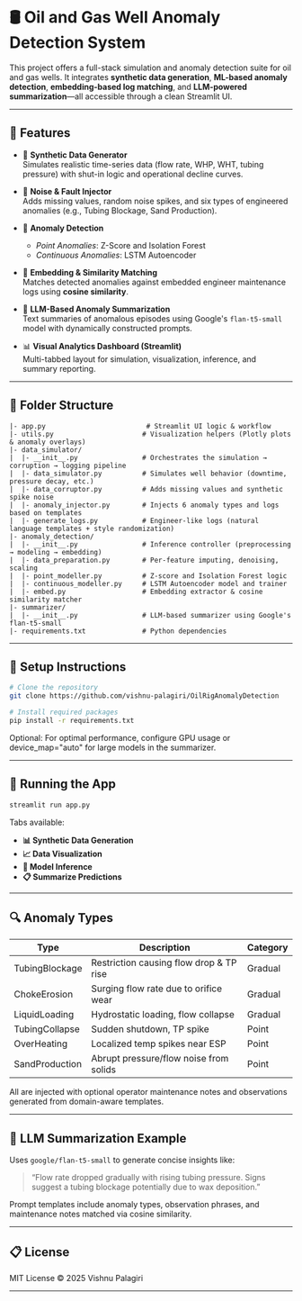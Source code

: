# 🛢️ Oil and Gas Well Anomaly Detection System

This project offers a full-stack simulation and anomaly detection suite for oil and gas wells. It integrates **synthetic data generation**, **ML-based anomaly detection**, **embedding-based log matching**, and **LLM-powered summarization**—all accessible through a clean Streamlit UI.

---

## 🚀 Features

- 🧪 **Synthetic Data Generator**  
  Simulates realistic time-series data (flow rate, WHP, WHT, tubing pressure) with shut-in logic and operational decline curves.

- 🧨 **Noise & Fault Injector**  
  Adds missing values, random noise spikes, and six types of engineered anomalies (e.g., Tubing Blockage, Sand Production).

- 🧠 **Anomaly Detection**  
  - *Point Anomalies*: Z-Score and Isolation Forest
  - *Continuous Anomalies*: LSTM Autoencoder

- 🔁 **Embedding & Similarity Matching**  
  Matches detected anomalies against embedded engineer maintenance logs using **cosine similarity**.

- 📜 **LLM-Based Anomaly Summarization**  
  Text summaries of anomalous episodes using Google's `flan-t5-small` model with dynamically constructed prompts.

- 📊 **Visual Analytics Dashboard (Streamlit)**  
  Multi-tabbed layout for simulation, visualization, inference, and summary reporting.

---

## 📁 Folder Structure

```text
|- app.py                         # Streamlit UI logic & workflow
|- utils.py                      # Visualization helpers (Plotly plots & anomaly overlays)
|- data_simulator/
|  |- __init__.py                # Orchestrates the simulation → corruption → logging pipeline
|  |- data_simulator.py          # Simulates well behavior (downtime, pressure decay, etc.)
|  |- data_corruptor.py          # Adds missing values and synthetic spike noise
|  |- anomaly_injector.py        # Injects 6 anomaly types and logs based on templates
|  |- generate_logs.py           # Engineer-like logs (natural language templates + style randomization)
|- anomaly_detection/
|  |- __init__.py                # Inference controller (preprocessing → modeling → embedding)
|  |- data_preparation.py        # Per-feature imputing, denoising, scaling
|  |- point_modeller.py          # Z-score and Isolation Forest logic
|  |- continuous_modeller.py     # LSTM Autoencoder model and trainer
|  |- embed.py                   # Embedding extractor & cosine similarity matcher
|- summarizer/
|  |- __init__.py                # LLM-based summarizer using Google's flan-t5-small
|- requirements.txt              # Python dependencies
```

---

## 🧰 Setup Instructions

```bash
# Clone the repository
git clone https://github.com/vishnu-palagiri/OilRigAnomalyDetection

# Install required packages
pip install -r requirements.txt
```

Optional: For optimal performance, configure GPU usage or device_map="auto" for large models in the summarizer.

---

## 🧪 Running the App

```bash
streamlit run app.py
```

Tabs available:
- **📊 Synthetic Data Generation**
- **📈 Data Visualization**
- **🧠 Model Inference**
- **📋 Summarize Predictions**

---

## 🔍 Anomaly Types

| Type             | Description                               | Category     |
|------------------|-------------------------------------------|--------------|
| TubingBlockage   | Restriction causing flow drop & TP rise   | Gradual      |
| ChokeErosion     | Surging flow rate due to orifice wear     | Gradual      |
| LiquidLoading    | Hydrostatic loading, flow collapse        | Gradual      |
| TubingCollapse   | Sudden shutdown, TP spike                 | Point        |
| OverHeating      | Localized temp spikes near ESP            | Point        |
| SandProduction   | Abrupt pressure/flow noise from solids    | Point        |

All are injected with optional operator maintenance notes and observations generated from domain-aware templates.

---

## 🧠 LLM Summarization Example

Uses `google/flan-t5-small` to generate concise insights like:

> “Flow rate dropped gradually with rising tubing pressure. Signs suggest a tubing blockage potentially due to wax deposition.”

Prompt templates include anomaly types, observation phrases, and maintenance notes matched via cosine similarity.

---

## 📋 License

MIT License © 2025 Vishnu Palagiri

---
